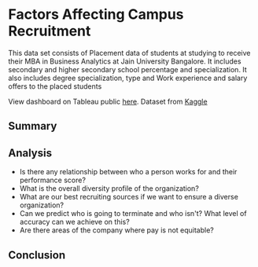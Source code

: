 # Factors Affecting Campus Recruitment

This data set consists of Placement data of students at studying to receive their MBA in Business Analytics at Jain University Bangalore. It includes secondary and higher secondary school percentage and specialization. It also includes degree specialization, type and Work experience and salary offers to the placed students

View dashboard on Tableau public [here](). Dataset from [Kaggle](https://www.kaggle.com/benroshan/factors-affecting-campus-placement)

## Summary

## Analysis
* Is there any relationship between who a person works for and their performance score?
* What is the overall diversity profile of the organization?
* What are our best recruiting sources if we want to ensure a diverse organization?
* Can we predict who is going to terminate and who isn't? What level of accuracy can we achieve on this?
* Are there areas of the company where pay is not equitable?

## Conclusion 
